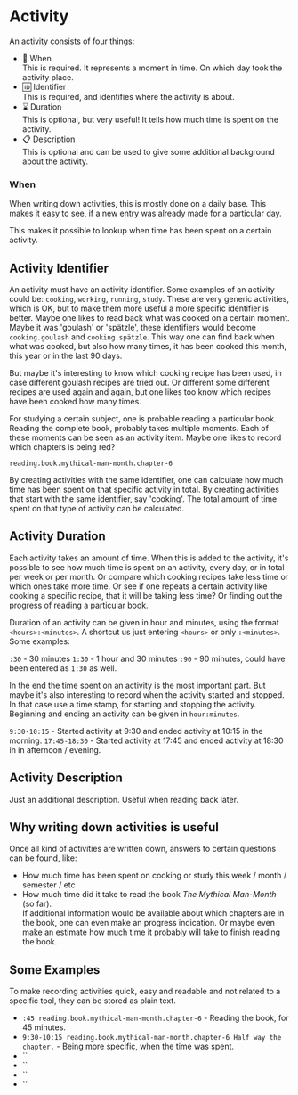 # Activity

An activity consists of four things:

- :date: When  
  This is required. It represents a moment in time. On which day took the activity place.
- :id: Identifier  
  This is required, and identifies where the activity is about.
- :hourglass: Duration  
  This is optional, but very useful! It tells how much time is spent on the activity.
- :clipboard: Description  
  This is optional and can be used to give some additional background about the activity.


### When

When writing down activities, this is mostly done on a daily base. This makes it easy to see, if
a new entry was already made for a particular day.

This makes it possible to lookup when time has been spent on a certain activity.


## Activity Identifier

An activity must have an activity identifier. Some examples of an activity could be: `cooking`, `working`, `running`, `study`.
These are very generic activities, which is OK, but to make them more useful a more specific identifier is better.
Maybe one likes to read back what was cooked on a certain moment. Maybe it was 'goulash' or 'spätzle', these identifiers
would become `cooking.goulash` and `cooking.spätzle`. This way one can find back when what was cooked, but also how many times,
it has been cooked this month,  this year or in the last 90 days.

But maybe it's interesting to know which cooking recipe has been used, in case different goulash recipes are tried out.
Or different some different recipes are used again and again, but one likes too know which recipes have been cooked how many
times.

For studying a certain subject, one is probable reading a particular book. Reading the complete book, probably takes multiple
moments. Each of these moments can be seen as an activity item. Maybe one likes to record which chapters is being red?

`reading.book.mythical-man-month.chapter-6`

By creating activities with the same identifier, one can calculate how much time has been spent on that specific activity
in total.
By creating activities that start with the same identifier, say 'cooking'. The total amount of time spent on that type of
activity can be calculated.


## Activity Duration

Each activity takes an amount of time. When this is added to the activity, it's possible to see how much time is spent on
an activity, every day, or in total per week or per month. Or compare which cooking recipes take less time or which ones take
more time. Or see if one repeats a certain activity like cooking a specific recipe, that it will be taking less time? Or
finding out the progress of reading a particular book.

Duration of an activity can be given in hour and minutes, using the format `<hours>:<minutes>`. A shortcut us just entering
`<hours>` or only `:<minutes>`. Some examples:

`:30` - 30 minutes 
`1:30` - 1 hour and 30 minutes
`:90` - 90 minutes, could have been entered as `1:30` as well.

In the end the time spent on an activity is the most important part. But maybe it's also interesting to record when the
activity started and stopped. In that case use a time stamp, for starting and stopping the activity. Beginning and ending
an activity can be given in `hour:minutes`.

`9:30-10:15` - Started activity at 9:30 and ended activity at 10:15 in the morning.
`17:45-18:30` - Started activity at 17:45 and ended activity at 18:30 in in afternoon / evening.




## Activity Description

Just an additional description. Useful when reading back later.


## Why writing down activities is useful

Once all kind of activities are written down, answers to certain questions can be found, like:

- How much time has been spent on cooking or study this week / month / semester / etc
- How much time did it take to read the book *The Mythical Man-Month* (so far).  
  If additional information would be available about which chapters are in the book, one can even make an progress indication. Or
  maybe even make an estimate how much time it probably will take to finish reading the book.


## Some Examples

To make recording activities quick, easy and readable and not related to a specific tool, they can be stored as plain text.

- `:45 reading.book.mythical-man-month.chapter-6` - Reading the book, for 45 minutes.
- `9:30-10:15 reading.book.mythical-man-month.chapter-6 Half way the chapter.` - Being more specific, when the time was spent.
- ``
- ``
- ``
- ``